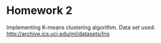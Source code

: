 # Homework 2
Implementing K-means clustering algorithm. Data set used:\
http://archive.ics.uci.edu/ml/datasets/Iris

